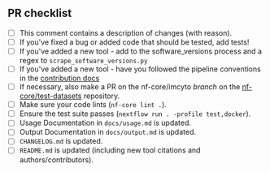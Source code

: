 <!--
# nf-core/imcyto pull request

Many thanks for contributing to nf-core/imcyto!

Please fill in the appropriate checklist below (delete whatever is not relevant).
These are the most common things requested on pull requests (PRs).

Remember that PRs should be made against the dev branch, unless you're preparing a pipeline release.

Learn more about contributing: [CONTRIBUTING.md](https://github.com/nf-core/imcyto/tree/master/.github/CONTRIBUTING.md)
-->

## PR checklist

- [ ] This comment contains a description of changes (with reason).
- [ ] If you've fixed a bug or added code that should be tested, add tests!
 - [ ] If you've added a new tool - add to the software_versions process and a regex to `scrape_software_versions.py`
 - [ ] If you've added a new tool - have you followed the pipeline conventions in the [contribution docs](https://github.com/nf-core/imcyto/tree/master/.github/CONTRIBUTING.md)
 - [ ] If necessary, also make a PR on the nf-core/imcyto _branch_ on the [nf-core/test-datasets](https://github.com/nf-core/test-datasets) repository.
- [ ] Make sure your code lints (`nf-core lint .`).
- [ ] Ensure the test suite passes (`nextflow run . -profile test,docker`).
- [ ] Usage Documentation in `docs/usage.md` is updated.
- [ ] Output Documentation in `docs/output.md` is updated.
- [ ] `CHANGELOG.md` is updated.
- [ ] `README.md` is updated (including new tool citations and authors/contributors).
